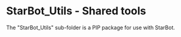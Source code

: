 # StarBot_Utils - Shared tools

The "StarBot_Utils" sub-folder is a PIP package for use with StarBot.
